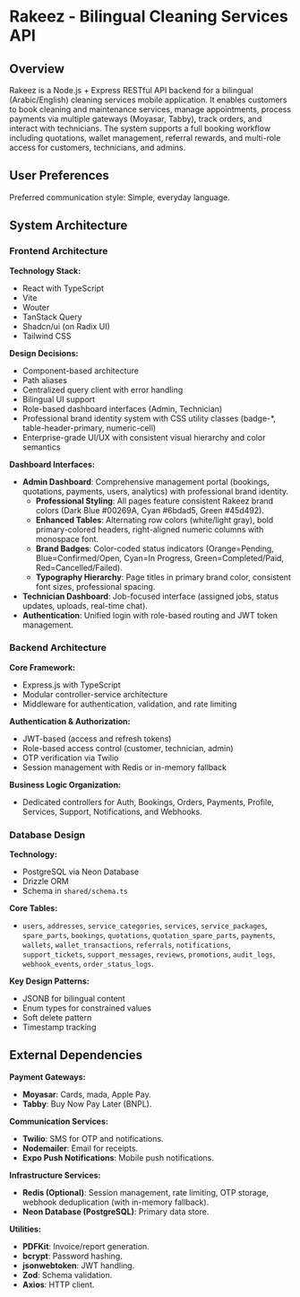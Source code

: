 # Rakeez - Bilingual Cleaning Services API

## Overview

Rakeez is a Node.js + Express RESTful API backend for a bilingual (Arabic/English) cleaning services mobile application. It enables customers to book cleaning and maintenance services, manage appointments, process payments via multiple gateways (Moyasar, Tabby), track orders, and interact with technicians. The system supports a full booking workflow including quotations, wallet management, referral rewards, and multi-role access for customers, technicians, and admins.

## User Preferences

Preferred communication style: Simple, everyday language.

## System Architecture

### Frontend Architecture

**Technology Stack:**
- React with TypeScript
- Vite
- Wouter
- TanStack Query
- Shadcn/ui (on Radix UI)
- Tailwind CSS

**Design Decisions:**
- Component-based architecture
- Path aliases
- Centralized query client with error handling
- Bilingual UI support
- Role-based dashboard interfaces (Admin, Technician)
- Professional brand identity system with CSS utility classes (badge-*, table-header-primary, numeric-cell)
- Enterprise-grade UI/UX with consistent visual hierarchy and color semantics

**Dashboard Interfaces:**
- **Admin Dashboard**: Comprehensive management portal (bookings, quotations, payments, users, analytics) with professional brand identity.
  - **Professional Styling**: All pages feature consistent Rakeez brand colors (Dark Blue #00269A, Cyan #6bdad5, Green #45d492).
  - **Enhanced Tables**: Alternating row colors (white/light gray), bold primary-colored headers, right-aligned numeric columns with monospace font.
  - **Brand Badges**: Color-coded status indicators (Orange=Pending, Blue=Confirmed/Open, Cyan=In Progress, Green=Completed/Paid, Red=Cancelled/Failed).
  - **Typography Hierarchy**: Page titles in primary brand color, consistent font sizes, professional spacing.
- **Technician Dashboard**: Job-focused interface (assigned jobs, status updates, uploads, real-time chat).
- **Authentication**: Unified login with role-based routing and JWT token management.

### Backend Architecture

**Core Framework:**
- Express.js with TypeScript
- Modular controller-service architecture
- Middleware for authentication, validation, and rate limiting

**Authentication & Authorization:**
- JWT-based (access and refresh tokens)
- Role-based access control (customer, technician, admin)
- OTP verification via Twilio
- Session management with Redis or in-memory fallback

**Business Logic Organization:**
- Dedicated controllers for Auth, Bookings, Orders, Payments, Profile, Services, Support, Notifications, and Webhooks.

### Database Design

**Technology:**
- PostgreSQL via Neon Database
- Drizzle ORM
- Schema in `shared/schema.ts`

**Core Tables:**
- `users`, `addresses`, `service_categories`, `services`, `service_packages`, `spare_parts`, `bookings`, `quotations`, `quotation_spare_parts`, `payments`, `wallets`, `wallet_transactions`, `referrals`, `notifications`, `support_tickets`, `support_messages`, `reviews`, `promotions`, `audit_logs`, `webhook_events`, `order_status_logs`.

**Key Design Patterns:**
- JSONB for bilingual content
- Enum types for constrained values
- Soft delete pattern
- Timestamp tracking

## External Dependencies

**Payment Gateways:**
- **Moyasar**: Cards, mada, Apple Pay.
- **Tabby**: Buy Now Pay Later (BNPL).

**Communication Services:**
- **Twilio**: SMS for OTP and notifications.
- **Nodemailer**: Email for receipts.
- **Expo Push Notifications**: Mobile push notifications.

**Infrastructure Services:**
- **Redis (Optional)**: Session management, rate limiting, OTP storage, webhook deduplication (with in-memory fallback).
- **Neon Database (PostgreSQL)**: Primary data store.

**Utilities:**
- **PDFKit**: Invoice/report generation.
- **bcrypt**: Password hashing.
- **jsonwebtoken**: JWT handling.
- **Zod**: Schema validation.
- **Axios**: HTTP client.